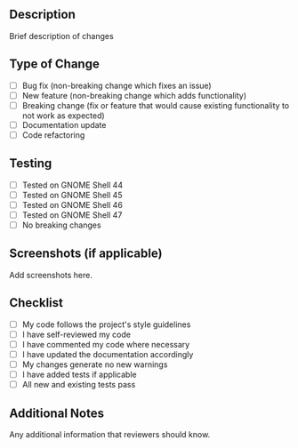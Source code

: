 ## Description
Brief description of changes

## Type of Change
- [ ] Bug fix (non-breaking change which fixes an issue)
- [ ] New feature (non-breaking change which adds functionality)
- [ ] Breaking change (fix or feature that would cause existing functionality to not work as expected)
- [ ] Documentation update
- [ ] Code refactoring

## Testing
- [ ] Tested on GNOME Shell 44
- [ ] Tested on GNOME Shell 45
- [ ] Tested on GNOME Shell 46
- [ ] Tested on GNOME Shell 47
- [ ] No breaking changes

## Screenshots (if applicable)
Add screenshots here.

## Checklist
- [ ] My code follows the project's style guidelines
- [ ] I have self-reviewed my code
- [ ] I have commented my code where necessary
- [ ] I have updated the documentation accordingly
- [ ] My changes generate no new warnings
- [ ] I have added tests if applicable
- [ ] All new and existing tests pass

## Additional Notes
Any additional information that reviewers should know.
